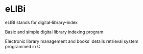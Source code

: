 # eLIBi

eLIBI stands for digital-library-index

Basic and simple digital library indexing program

Electronic library management and books' details retrieval system programmed in C
